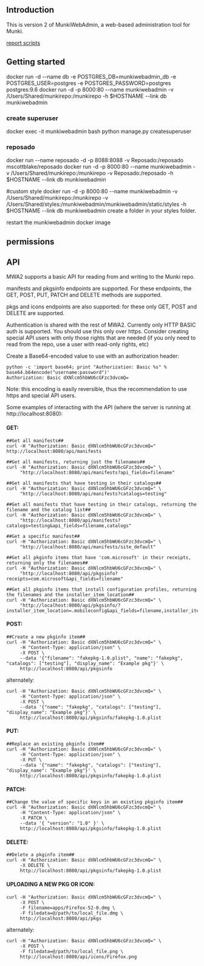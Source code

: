 ## Introduction
This is version 2 of MunkiWebAdmin, a web-based administration tool for Munki.

[report scripts](https://github.com/SteveKueng/mwa2_scripts)

## Getting started
docker run -d --name db -e POSTGRES_DB=munkiwebadmin_db -e POSTGRES_USER=postgres -e POSTGRES_PASSWORD=postgres postgres:9.6
docker run -d -p 8000:80 --name munkiwebadmin -v /Users/Shared/munkirepo:/munkirepo -h $HOSTNAME --link db munkiwebadmin

### create superuser
docker exec -it munkiwebadmin bash
python manage.py createsuperuser



### reposado
docker run --name reposado -d -p 8088:8088 -v Reposado:/reposado mscottblake/reposado
docker run -d -p 8000:80 --name munkiwebadmin -v /Users/Shared/munkirepo:/munkirepo -v Reposado:/reposado -h $HOSTNAME --link db munkiwebadmin


#custom style
docker run -d -p 8000:80 --name munkiwebadmin -v /Users/Shared/munkirepo:/munkirepo -v /Users/Shared/styles:/munkiwebadmin/munkiwebadmin/static/styles -h $HOSTNAME --link db munkiwebadmin
create a folder in your styles folder.

restart the munkiwebadmin docker image

## permissions



## API
MWA2 supports a basic API for reading from and writing to the Munki repo.

manifests and pkgsinfo endpoints are supported. For these endpoints, the GET, POST, PUT, PATCH and DELETE methods are supported.

pkgs and icons endpoints are also supported: for these only GET, POST and DELETE are supported.

Authentication is shared with the rest of MWA2. Currently only HTTP BASIC auth is supported. You should use this only over https. Consider creating special API users with only those rights that are needed (if you only need to read from the repo, use a user with read-only rights, etc)

Create a Base64-encoded value to use with an authorization header:   
```
python -c 'import base64; print "Authorization: Basic %s" % base64.b64encode("username:password")'
Authorization: Basic dXNlcm5hbWU6cGFzc3dvcmQ=
```

Note: this encoding is easily reversible, thus the recommendation to use https and special API users.

Some examples of interacting with the API (where the server is running at http://localhost:8080):

#### GET:
```
##Get all manifests##
curl -H "Authorization: Basic dXNlcm5hbWU6cGFzc3dvcmQ=" http://localhost:8080/api/manifests

##Get all manifests, returning just the filenames##
curl -H "Authorization: Basic dXNlcm5hbWU6cGFzc3dvcmQ=" \
     "http://localhost:8080/api/manifests?api_fields=filename"

##Get all manifests that have testing in their catalogs##
curl -H "Authorization: Basic dXNlcm5hbWU6cGFzc3dvcmQ=" \
     "http://localhost:8080/api/manifests?catalogs=testing"

##Get all manifests that have testing in their catalogs, returning the filename and the catalog list##
curl -H "Authorization: Basic dXNlcm5hbWU6cGFzc3dvcmQ=" \
     "http://localhost:8080/api/manifests?catalogs=testing&api_fields=filename,catalogs"

##Get a specific manifest##
curl -H "Authorization: Basic dXNlcm5hbWU6cGFzc3dvcmQ=" \
     "http://localhost:8080/api/manifests/site_default"

##Get all pkginfo items that have 'com.microsoft' in their receipts, returning only the filenames##
curl -H "Authorization: Basic dXNlcm5hbWU6cGFzc3dvcmQ=" \
     "http://localhost:8080/api/pkgsinfo?receipts=com.microsoft&api_fields=filename"

##Get all pkginfo items that install configuration profiles, returning the filenames and the installer_item_location##
curl -H "Authorization: Basic dXNlcm5hbWU6cGFzc3dvcmQ=" \
     "http://localhost:8080/api/pkgsinfo/?installer_item_location=.mobileconfig&api_fields=filename,installer_item_location"
```

#### POST:
```
##Create a new pkginfo item##
curl -H "Authorization: Basic dXNlcm5hbWU6cGFzc3dvcmQ=" \
     -H "Content-Type: application/json" \
     -X POST \
     --data '{"filename": "fakepkg-1.0.plist", "name": "fakepkg", "catalogs": ["testing"], "display_name": "Example pkg"}' \
     http://localhost:8080/api/pkgsinfo
```
alternately:
```
curl -H "Authorization: Basic dXNlcm5hbWU6cGFzc3dvcmQ=" \
     -H "Content-Type: application/json" \
     -X POST \
     --data '{"name": "fakepkg", "catalogs": ["testing"], "display_name": "Example pkg"}' \
     http://localhost:8080/api/pkgsinfo/fakepkg-1.0.plist
```

#### PUT:
```
##Replace an existing pkginfo item##
curl -H "Authorization: Basic dXNlcm5hbWU6cGFzc3dvcmQ=" \
     -H "Content-Type: application/json" \
     -X PUT \
     --data '{"name": "fakepkg", "catalogs": ["testing"], "display_name": "Example pkg"}' \
     http://localhost:8080/api/pkgsinfo/fakepkg-1.0.plist
```

#### PATCH:
```
##Change the value of specific keys in an existing pkginfo item##
curl -H "Authorization: Basic dXNlcm5hbWU6cGFzc3dvcmQ=" \
     -H "Content-Type: application/json" \
     -X PATCH \
     --data '{ "version": "1.0" }' \
     http://localhost:8080/api/pkgsinfo/fakepkg-1.0.plist
```

#### DELETE:
```
##Delete a pkginfo item##
curl -H "Authorization: Basic dXNlcm5hbWU6cGFzc3dvcmQ=" \
     -X DELETE \
     http://localhost:8080/api/pkgsinfo/fakepkg-1.0.plist
```

#### UPLOADING A NEW PKG OR ICON:
```
curl -H "Authorization: Basic dXNlcm5hbWU6cGFzc3dvcmQ=" \
     -X POST \
     -F filename=apps/Firefox-52-0.dmg \
     -F filedata=@/path/to/local_file.dmg \
     http://localhost:8080/api/pkgs
```
alternately:
```
curl -H "Authorization: Basic dXNlcm5hbWU6cGFzc3dvcmQ=" \
     -X POST \
     -F filedata=@/path/to/local_file.png \
     http://localhost:8080/api/icons/Firefox.png
```
